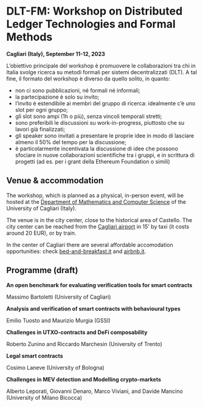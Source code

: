 # DLT-FM: Workshop on Distributed Ledger Technologies and Formal Methods

**Cagliari (Italy), September 11-12, 2023**

L’obiettivo principale del workshop è promuovere le collaborazioni tra chi in Italia svolge ricerca su metodi formali per sistemi decentralizzati (DLT). A tal fine, il formato del workshop è diverso da quello solito, in quanto:
- non ci sono pubblicazioni, né formali né informali;
- la partecipazione è solo su invito;
- l’invito è estendibile ai membri del gruppo di ricerca: idealmente c’è uno slot per ogni gruppo;
- gli slot sono ampi (1h o più), senza vincoli temporali stretti;
- sono preferibili le discussioni su work-in-progress, piuttosto che su lavori già finalizzati;
- gli speaker sono invitati a presentare le proprie idee in modo di lasciare almeno il 50% del tempo per la discussione;
- è particolarmente incentivata la discussione di idee che possono sfociare in nuove collaborazioni scientifiche tra i gruppi, e in scrittura di progetti (ad es. per i grant della Ethereum Foundation o simili)

## Venue & accommodation

The workshop, which is planned as a physical, in-person event, will be hosted at the [Department of Mathematics and Computer Science](https://goo.gl/maps/jjzgXGtSLtVBSrDu9) of the University of Cagliari (Italy).

The venue is in the city center, close to the historical area of Castello. 
The city center can be reached from the [Cagliari airport](http://www.sogaer.it/it) in 15' by taxi (it costs around 20 EUR), or by train.

In the center of Cagliari there are several affordable accomodation opportunities: check [bed-and-breakfast.it](https://www.bed-and-breakfast.it/lista_strutture_ur.cfm?locale=it&zona=Castello&citta=Cagliari&idregione=14) and
[airbnb.it](https://www.airbnb.it/rooms/6619495?source_impression_id=p3_1688053073_kJI5XWcXBEsz1r%2B1).


## Programme (draft)

**An open benchmark for evaluating verification tools for smart contracts**

Massimo Bartoletti (University of Cagliari)

**Analysis and verification of smart contracts with behavioural types**

Emilio Tuosto and Maurizio Murgia (GSSI)

**Challenges in UTXO-contracts and DeFi composability**

Roberto Zunino and Riccardo Marchesin (University of Trento)

**Legal smart contracts**

Cosimo Laneve (University of Bologna)

**Challenges in MEV detection and Modelling crypto-markets**

Alberto Leporati, Giovanni Denaro, Marco Viviani, and Davide Mancino (University of Milano Bicocca)
